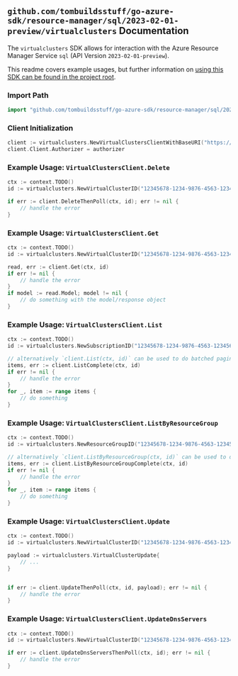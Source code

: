 
## `github.com/tombuildsstuff/go-azure-sdk/resource-manager/sql/2023-02-01-preview/virtualclusters` Documentation

The `virtualclusters` SDK allows for interaction with the Azure Resource Manager Service `sql` (API Version `2023-02-01-preview`).

This readme covers example usages, but further information on [using this SDK can be found in the project root](https://github.com/tombuildsstuff/go-azure-sdk/tree/main/docs).

### Import Path

```go
import "github.com/tombuildsstuff/go-azure-sdk/resource-manager/sql/2023-02-01-preview/virtualclusters"
```


### Client Initialization

```go
client := virtualclusters.NewVirtualClustersClientWithBaseURI("https://management.azure.com")
client.Client.Authorizer = authorizer
```


### Example Usage: `VirtualClustersClient.Delete`

```go
ctx := context.TODO()
id := virtualclusters.NewVirtualClusterID("12345678-1234-9876-4563-123456789012", "example-resource-group", "virtualClusterValue")

if err := client.DeleteThenPoll(ctx, id); err != nil {
	// handle the error
}
```


### Example Usage: `VirtualClustersClient.Get`

```go
ctx := context.TODO()
id := virtualclusters.NewVirtualClusterID("12345678-1234-9876-4563-123456789012", "example-resource-group", "virtualClusterValue")

read, err := client.Get(ctx, id)
if err != nil {
	// handle the error
}
if model := read.Model; model != nil {
	// do something with the model/response object
}
```


### Example Usage: `VirtualClustersClient.List`

```go
ctx := context.TODO()
id := virtualclusters.NewSubscriptionID("12345678-1234-9876-4563-123456789012")

// alternatively `client.List(ctx, id)` can be used to do batched pagination
items, err := client.ListComplete(ctx, id)
if err != nil {
	// handle the error
}
for _, item := range items {
	// do something
}
```


### Example Usage: `VirtualClustersClient.ListByResourceGroup`

```go
ctx := context.TODO()
id := virtualclusters.NewResourceGroupID("12345678-1234-9876-4563-123456789012", "example-resource-group")

// alternatively `client.ListByResourceGroup(ctx, id)` can be used to do batched pagination
items, err := client.ListByResourceGroupComplete(ctx, id)
if err != nil {
	// handle the error
}
for _, item := range items {
	// do something
}
```


### Example Usage: `VirtualClustersClient.Update`

```go
ctx := context.TODO()
id := virtualclusters.NewVirtualClusterID("12345678-1234-9876-4563-123456789012", "example-resource-group", "virtualClusterValue")

payload := virtualclusters.VirtualClusterUpdate{
	// ...
}


if err := client.UpdateThenPoll(ctx, id, payload); err != nil {
	// handle the error
}
```


### Example Usage: `VirtualClustersClient.UpdateDnsServers`

```go
ctx := context.TODO()
id := virtualclusters.NewVirtualClusterID("12345678-1234-9876-4563-123456789012", "example-resource-group", "virtualClusterValue")

if err := client.UpdateDnsServersThenPoll(ctx, id); err != nil {
	// handle the error
}
```
